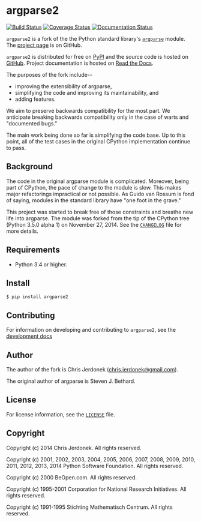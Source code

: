 argparse2
=========

[![Build Status](https://travis-ci.org/cjerdonek/python-argparse.svg?branch=master)](https://travis-ci.org/cjerdonek/python-argparse)
[![Coverage Status](https://img.shields.io/coveralls/cjerdonek/python-argparse.svg)](https://coveralls.io/r/cjerdonek/python-argparse?branch=master)
[![Documentation Status](https://readthedocs.org/projects/argparse2/badge/?version=latest)](https://readthedocs.org/projects/argparse2/?badge=latest)


`argparse2` is a fork of the the Python standard library's [`argparse`][argparse]
module.  The [project page][argparse2_github] is on GitHub.

``argparse2`` is distributed for free on [PyPI][argparse2_pypi] and the
source code is hosted on [GitHub][argparse2_github].  Project documentation
is hosted on [Read the Docs][argparse2_docs].

The purposes of the fork include--

* improving the extensibility of argparse,
* simplifying the code and improving its maintainability, and
* adding features.

We aim to preserve backwards compatibility for the most part.  We
anticipate breaking backwards compatibility only in the case of warts
and "documented bugs."

The main work being done so far is simplifying the code base.  Up to
this point, all of the test cases in the original CPython implementation
continue to pass.


Background
----------

The code in the original argparse module is complicated.  Moreover, being
part of CPython, the pace of change to the module is slow.  This
makes major refactorings impractical or not possible.
As Guido van Rossum is fond of saying, modules in the standard library
have "one foot in the grave."

This project was started to break free of those constraints and breathe
new life into argparse.  The module was forked from the tip of the
CPython tree (Python 3.5.0 alpha 1) on November 27, 2014.  See the
[`CHANGELOG`](CHANGELOG) file for more details.


Requirements
------------

* Python 3.4 or higher.


Install
-------

    $ pip install argparse2


Contributing
------------

For information on developing and contributing to `argparse2`, see
the [development docs][argparse2_docs_dev]


Author
------

The author of the fork is Chris Jerdonek (<chris.jerdonek@gmail.com>).

The original author of argparse is Steven J. Bethard.


License
-------

For license information, see the [`LICENSE`](LICENSE) file.


Copyright
---------

Copyright (c) 2014 Chris Jerdonek.  All rights reserved.

Copyright (c) 2001, 2002, 2003, 2004, 2005, 2006, 2007, 2008, 2009, 2010,
2011, 2012, 2013, 2014 Python Software Foundation.  All rights reserved.

Copyright (c) 2000 BeOpen.com.  All rights reserved.

Copyright (c) 1995-2001 Corporation for National Research Initiatives.
All rights reserved.

Copyright (c) 1991-1995 Stichting Mathematisch Centrum.  All rights
reserved.


[argparse]: https://docs.python.org/library/argparse.html
[argparse2_docs]: http://argparse2.readthedocs.org/en/latest/index.html
[argparse2_docs_dev]: http://argparse2.readthedocs.org/en/latest/developing.html
[argparse2_github]: https://github.com/cjerdonek/python-argparse
[argparse2_pypi]: https://pypi.python.org/pypi/argparse2
